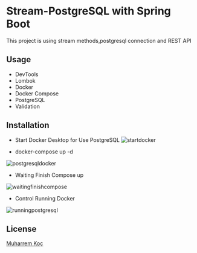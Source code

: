 # Stream-PostgreSQL with Spring Boot

This project is using stream methods,postgresql connection and REST API


## Usage

- DevTools
- Lombok
- Docker
- Docker Compose
- PostgreSQL
- Validation


## Installation

- Start Docker Desktop for Use PostgreSQL
 ![startdocker](https://user-images.githubusercontent.com/80245013/133580226-e77b2d35-6be2-43ca-999f-e9ca111abe25.png)



- docker-compose up -d

![postgresqldocker](https://user-images.githubusercontent.com/80245013/133580287-a7d2f764-e2bb-4dfc-8364-3f3257540150.png)


- Waiting Finish Compose up


![waitingfinishcompose](https://user-images.githubusercontent.com/80245013/133580354-3b3e002d-31c0-4bef-b0a8-64a426bce926.png)


- Control Running Docker


![runningpostgresql](https://user-images.githubusercontent.com/80245013/133580380-20e9e2ab-c6cf-4335-a787-d63a06a66298.png)




## License
[Muharrem Koç](https://github.com/muharremkoc)
